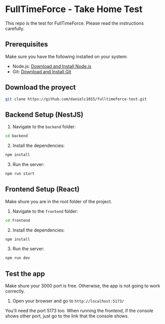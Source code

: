# FullTimeForce - Take Home Test

This repo is the test for FullTimeForce. Please read the instructions carefully.

## Prerequisites

Make sure you have the following installed on your system:

- Node.js: [Download and Install Node.js](https://nodejs.org/)
- Git: [Download and Install Git](https://git-scm.com/)

## Download the proyect
```bash
git clone https://github.com/danielc1015/fulltimeforce-test.git
```

## Backend Setup (NestJS)

1. Navigate to the `backend` folder:

```bash
cd backend 
``` 

2. Install the dependencies:

```bash
npm install
```

3. Run the server:

```bash
npm run start
```

## Frontend Setup (React) 

Make shure you are in the root folder of the project. 

1. Navigate to the `frontend` folder:

```bash
cd frontend 
```

2. Install the dependencies:

```bash
npm install
```

3. Run the server:

```bash
npm run dev
```

## Test the app

Make shure your 3000 port is free. Otherwise, the app is not going to work correctly. 

1. Open your browser and go to `http://localhost:5173/` 

You'll need the port 5173 too. When running the frontend, if the console shows other port, just go to the link that the console shows. 
